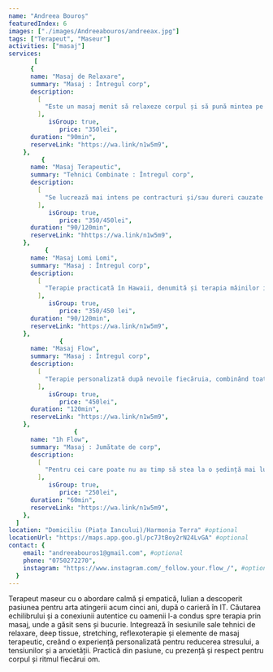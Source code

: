 ```yaml
---
name: "Andreea Bouroș"
featuredIndex: 6
images: ["./images/Andreeabouros/andreeax.jpg"]
tags: ["Terapeut", "Maseur"]
activities: ["masaj"]
services:
       [
      {
      name: "Masaj de Relaxare",
      summary: "Masaj : Întregul corp",
      description:
        [
          "Este un masaj menit să relaxeze corpul și să pună mintea pe pauză un pic. Folosim elemente de aromaterapie și putem aplica și pietre calde, pentru a amplifica starea de relaxare.",
        ],
           isGroup: true,
              price: "350lei",
      duration: "90min",
      reserveLink: "https://wa.link/n1w5m9",
    },
         {
      name: "Masaj Terapeutic",
      summary: "Tehnici Combinate : Întregul corp",
      description:
        [
          "Se lucrează mai intens pe contracturi și/sau dureri cauzate de anumite probleme medicale (dureri de spate, membre etc). Se pot folosi și pietre calde și ventuze.",
        ],
           isGroup: true,
              price: "350/450lei",
      duration: "90/120min",
      reserveLink: "hhttps://wa.link/n1w5m9",
    },
          {
      name: "Masaj Lomi Lomi",
      summary: "Masaj : Întregul corp",
      description:
        [
          "Terapie practicată în Hawaii, denumită și terapia mâinilor iubitoare datorită mișcărilor fluide și de îmbrățișare a corpului. Perfectă pentru regăsirea echilibrului fizic și emotional.",
        ],
           isGroup: true,
              price: "350/450 lei",
      duration: "90/120min",
      reserveLink: "https://wa.link/n1w5m9",
    },
              {
      name: "Masaj Flow",
      summary: "Masaj : Întregul corp",
      description:
        [
          "Terapie personalizată după nevoile fiecăruia, combinând toate tehnicile cunoscute (masaj de relaxare, terapeutic, Lomi Lomi, aromaterapie, reflexoterapie, drenaj limfatic, cupping). ",
        ],
           isGroup: true,
              price: "450lei",
      duration: "120min",
      reserveLink: "https://wa.link/n1w5m9",
    },
                  {
      name: "1h Flow",
      summary: "Masaj : Jumătate de corp",
      description:
        [
          "Pentru cei care poate nu au timp să stea la o ședință mai lungă și/sau au o nevoie specifică (dureri, disconfort etc).",
        ],
           isGroup: true,
              price: "250lei",
      duration: "60min",
      reserveLink: "https://wa.link/n1w5m9",
    },
  ]
location: "Domiciliu (Piața Iancului)/Harmonia Terra" #optional
locationUrl: "https://maps.app.goo.gl/pc7JtBoy2rN24LvGA" #optional
contact: {
    email: "andreeabouros1@gmail.com", #optional
    phone: "0750272270",
    instagram: "https://www.instagram.com/_follow.your.flow_/", #optional
  }
---
```


Terapeut maseur cu o abordare calmă și empatică, Iulian a descoperit pasiunea pentru arta atingerii acum cinci ani, după o carieră în IT. Căutarea echilibrului și a conexiunii autentice cu oamenii l-a condus spre terapia prin masaj, unde a găsit sens și bucurie. Integrează în sesiunile sale tehnici de relaxare, deep tissue, stretching, reflexoterapie și elemente de masaj terapeutic, creând o experiență personalizată pentru reducerea stresului, a tensiunilor și a anxietății. Practică din pasiune, cu prezență și respect pentru corpul și ritmul fiecărui om.
